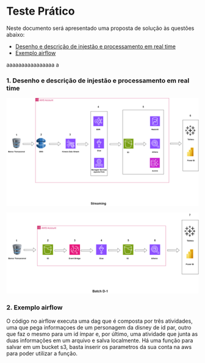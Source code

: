 # Teste Prático

Neste documento será apresentado uma proposta de solução às questões abaixo:
- [Desenho e descrição de injestão e processamento em real time](#desenho-e-descrição-de-injestão-e-processamento-em-real-time)
- [Exemplo airflow](#exemplo-airflow)


aaaaaaaaaaaaaaaa
a

### 1. Desenho e descrição de injestão e processamento em real time
![Design 1](https://raw.githubusercontent.com/victor-alexandre/aws-design-exercise/main/Proposta%20de%20solu%C3%A7%C3%A3o%201.png)



![Design 2](https://raw.githubusercontent.com/victor-alexandre/aws-design-exercise/main/Proposta%20de%20solu%C3%A7%C3%A3o%202.png)


### 2. Exemplo airflow

O código no airflow executa uma dag que é composta por três atividades, uma que pega informaçoes de um personagem da disney de id par, outro que faz o mesmo para um id ímpar e, por último, uma atividade que junta as duas informações em um arquivo e salva localmente.
Há uma função para salvar em um bucket s3, basta inserir os parametros da sua conta na aws para poder utilizar a função.
